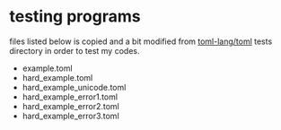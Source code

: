 testing programs
====

files listed below is copied and a bit modified from
[toml-lang/toml](https://github.com/toml-lang/toml) 
tests directory in order to test my codes.

* example.toml
* hard\_example.toml
* hard\_example\_unicode.toml
* hard\_example\_error1.toml
* hard\_example\_error2.toml
* hard\_example\_error3.toml


